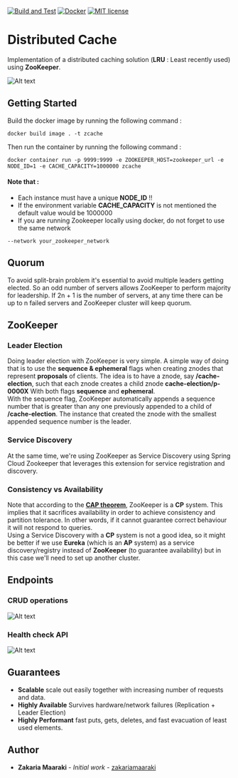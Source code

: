 [![Build and Test](https://github.com/zakariamaaraki/Distributed-LRU-Cache/actions/workflows/build.yml/badge.svg)](https://github.com/zakariamaaraki/Distributed-LRU-Cache/actions/workflows/build.yml) [![Docker](https://badgen.net/badge/icon/docker?icon=docker&label)](https://https://docker.com/) [![MIT license](https://img.shields.io/badge/License-MIT-blue.svg)](https://lbesson.mit-license.org/)

# Distributed Cache

Implementation of a distributed caching solution (**LRU** : Least recently used) using **ZooKeeper**. 

![Alt text](./zcache-archi.png?raw=true "ZCache Architecture")

## Getting Started
Build the docker image by running the following command :
```
docker build image . -t zcache
```

Then run the container by running the following command :

```
docker container run -p 9999:9999 -e ZOOKEEPER_HOST=zookeeper_url -e NODE_ID=1 -e CACHE_CAPACITY=1000000 zcache
```

#### Note that :
* Each instance must have a unique **NODE_ID** !! 
* If the environment variable **CACHE_CAPACITY** is not mentioned the default value would be 1000000 
* If you are running Zookeeper locally using docker, do not forget to use the same network

```
--network your_zookeeper_network
```

## Quorum
To avoid split-brain problem it's essential to avoid multiple leaders getting elected. So an odd number of servers allows ZooKeeper to perform majority for leadership. If 2n + 1 is the number of servers, at any time there can be up to n failed servers and ZooKeeper cluster will keep quorum.  

## ZooKeeper

### Leader Election
Doing leader election with ZooKeeper is very simple. A simple way of doing that is to use the **sequence & ephemeral** flags when creating znodes that represent **proposals** of clients. The idea is to have a znode, say **/cache-election**, such that each znode creates a child znode **cache-election/p-0000X** With both flags **sequence** and **ephemeral**. \
With the sequence flag, ZooKeeper automatically appends a sequence number that is greater than any one previously appended to a child of **/cache-election**. The instance that created the znode with the smallest appended sequence number is the leader.

### Service Discovery
At the same time, we're using ZooKeeper as Service Discovery using Spring Cloud Zookeeper that leverages this extension for service registration and discovery.

### Consistency vs Availability
Note that according to the **[CAP theorem](https://en.wikipedia.org/wiki/CAP_theorem)**, ZooKeeper is a **CP** system. This implies that it sacrifices availability in order to achieve consistency and partition tolerance. In other words, if it cannot guarantee correct behaviour it will not respond to queries. \
Using a Service Discovery with a **CP** system is not a good idea, so it might be better if we use **Eureka** (which is an **AP** system) as a service discovery/registry instead of **ZooKeeper** (to guarantee availability) but in this case we'll need to set up another cluster.

## Endpoints

### CRUD operations
![Alt text](./zcache-api.png?raw=true "ZCache API")

### Health check API
![Alt text](./zcache-health-check.png?raw=true "ZCache API")

## Guarantees
* **Scalable** scale out easily together with increasing number of requests and data.
* **Highly Available** Survives hardware/network failures (Replication + Leader Election)
* **Highly Performant** fast puts, gets, deletes, and fast evacuation of least used elements.

## Author

- **Zakaria Maaraki** - _Initial work_ - [zakariamaaraki](https://github.com/zakariamaaraki)
